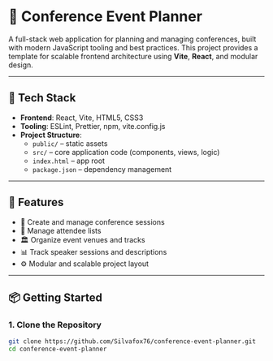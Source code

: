# 🎯 Conference Event Planner

A full-stack web application for planning and managing conferences, built with modern JavaScript tooling and best practices. This project provides a template for scalable frontend architecture using **Vite**, **React**, and modular design.

---

## 🧰 Tech Stack

- **Frontend**: React, Vite, HTML5, CSS3
- **Tooling**: ESLint, Prettier, npm, vite.config.js
- **Project Structure**:
  - `public/` – static assets
  - `src/` – core application code (components, views, logic)
  - `index.html` – app root
  - `package.json` – dependency management

---

## 🚀 Features

- 📅 Create and manage conference sessions
- 👥 Manage attendee lists
- 🏛️ Organize event venues and tracks
- 📊 Track speaker sessions and descriptions
- ⚙️ Modular and scalable project layout

---

## 📦 Getting Started

### 1. Clone the Repository
```bash
git clone https://github.com/Silvafox76/conference-event-planner.git
cd conference-event-planner

